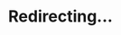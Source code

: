 ---
title: Redirecting...
layout: redirect
sitemap: false
permalink: /results/Vietnam
redirect_to: /results/VNM/
---